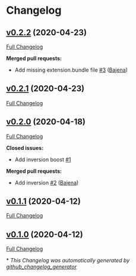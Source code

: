 # Changelog

## [v0.2.2](https://github.com/Bajena/matrix_boost/tree/v0.2.2) (2020-04-23)

[Full Changelog](https://github.com/Bajena/matrix_boost/compare/v0.2.1...v0.2.2)

**Merged pull requests:**

- Add missing extension.bundle file [\#3](https://github.com/Bajena/matrix_boost/pull/3) ([Bajena](https://github.com/Bajena))

## [v0.2.1](https://github.com/Bajena/matrix_boost/tree/v0.2.1) (2020-04-23)

[Full Changelog](https://github.com/Bajena/matrix_boost/compare/v0.2.0...v0.2.1)

## [v0.2.0](https://github.com/Bajena/matrix_boost/tree/v0.2.0) (2020-04-18)

[Full Changelog](https://github.com/Bajena/matrix_boost/compare/v0.1.1...v0.2.0)

**Closed issues:**

- Add inversion boost [\#1](https://github.com/Bajena/matrix_boost/issues/1)

**Merged pull requests:**

- Add inversion [\#2](https://github.com/Bajena/matrix_boost/pull/2) ([Bajena](https://github.com/Bajena))

## [v0.1.1](https://github.com/Bajena/matrix_boost/tree/v0.1.1) (2020-04-12)

[Full Changelog](https://github.com/Bajena/matrix_boost/compare/v0.1.0...v0.1.1)

## [v0.1.0](https://github.com/Bajena/matrix_boost/tree/v0.1.0) (2020-04-12)

[Full Changelog](https://github.com/Bajena/matrix_boost/compare/8f26eddc7e648c0c68375b52b736535126bfd47f...v0.1.0)



\* *This Changelog was automatically generated by [github_changelog_generator](https://github.com/github-changelog-generator/github-changelog-generator)*

